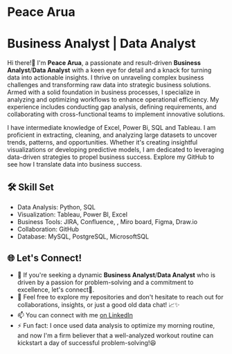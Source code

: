 # Peace Arua
# Business Analyst | Data Analyst 
Hi there!👋 I'm **Peace Arua**, a passionate and result-driven **Business Analyst**/**Data Analyst** with a keen eye for detail and a knack for turning data into actionable insights. I thrive on unraveling complex business challenges and transforming raw data into strategic business solutions. Armed with a solid foundation in business processes, I specialize in analyzing and optimizing workflows to enhance operational efficiency. My experience includes conducting gap analysis, defining requirements, and collaborating with cross-functional teams to implement innovative solutions. 

I have intermediate knowledge of Excel, Power Bi, SQL and Tableau. I am proficient in extracting, cleaning, and analyzing large datasets to uncover trends, patterns, and opportunities. Whether it's creating insightful visualizations or developing predictive models, I am dedicated to leveraging data-driven strategies to propel business success. Explore my GitHub to see how I translate data into business success.

## 🛠️ Skill Set
- Data Analysis: Python, SQL
- Visualization: Tableau, Power BI, Excel
- Business Tools: JIRA, Confluence, , Miro board, Figma, Draw.io
- Collaboration: GitHub
- Database: MySQL, PostgreSQL, MicrosoftSQL

## 🌐 Let's Connect!
- 👀 If you're seeking a dynamic **Business Analyst**/**Data Analyst** who is driven by a passion for problem-solving and a commitment to excellence, let's connect🤝.
- 💞️ Feel free to explore my repositories and don't hesitate to reach out for collaborations, insights, or just a good old data chat! 📈✨
- 📫 You can connect with me [on LinkedIn](https://www.linkedin.com/in/peace-arua-68928517a/)
- ⚡ Fun fact: I once used data analysis to optimize my morning routine, and now I'm a firm believer that a well-analyzed workout routine can kickstart a day of successful problem-solving!😆

<!---
PeaceArua/PeaceArua is a ✨ special ✨ repository because its `README.md` (this file) appears on your GitHub profile.
You can click the Preview link to take a look at your changes.
--->
